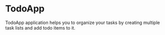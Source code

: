 # TodoApp
TodoApp application helps you to organize your tasks by creating multiple task lists and add todo items to it.
